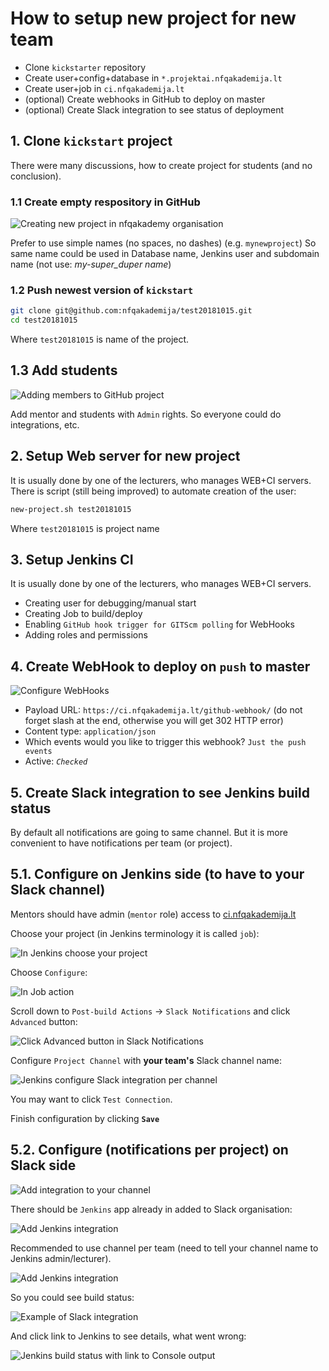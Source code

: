 How to setup new project for new team
=====================================

* Clone `kickstarter` repository
* Create user+config+database in `*.projektai.nfqakademija.lt`
* Create user+job in `ci.nfqakademija.lt`
* (optional) Create webhooks in GitHub to deploy on master
* (optional) Create Slack integration to see status of deployment

## 1. Clone `kickstart` project

There were many discussions, how to create project for students (and no conclusion).

### 1.1 Create empty respository in GitHub


![Creating new project in nfqakademy organisation](res/github-create-new-repo.jpg)

Prefer to use simple names (no spaces, no dashes) (e.g. `mynewproject`)
So same name could be used in Database name, Jenkins user and subdomain name (not use: _my-super_duper name_)

### 1.2 Push newest version of `kickstart`

```bash
git clone git@github.com:nfqakademija/test20181015.git
cd test20181015
```
Where `test20181015` is name of the project.

## 1.3 Add students 

![Adding members to GitHub project](res/github-add-students.jpg)

Add mentor and students with `Admin` rights.
So everyone could do integrations, etc.

## 2. Setup Web server for new project

It is usually done by one of the lecturers, who manages WEB+CI servers.
There is script (still being improved) to automate creation of the user:
```bash
new-project.sh test20181015
```
Where `test20181015` is project name

## 3. Setup Jenkins CI

It is usually done by one of the lecturers, who manages WEB+CI servers.

* Creating user for debugging/manual start
* Creating Job to build/deploy
* Enabling `GitHub hook trigger for GITScm polling` for WebHooks
* Adding roles and permissions

## 4. Create WebHook to deploy on `push` to master

![Configure WebHooks](res/github-configure-web-hooks.jpg)

* Payload URL: `https://ci.nfqakademija.lt/github-webhook/`
  (do not forget slash at the end, otherwise you will get 302 HTTP error)
* Content type: `application/json`
* Which events would you like to trigger this webhook? `Just the push events`
* Active: _`Checked`_

## 5. Create Slack integration to see Jenkins build status

By default all notifications are going to same channel.
But it is more convenient to have notifications per team (or project).
 
## 5.1. Configure on Jenkins side (to have to your Slack channel)

Mentors should have admin (`mentor` role) access to [ci.nfqakademija.lt](https://ci.nfqakademija.lt)

Choose your project (in Jenkins terminology it is called `job`):

![In Jenkins choose your project](res/jenkins-choose-your-project.jpg)

Choose `Configure`:

![In Job action](res/jenkins-job-actions-configure.jpg)

Scroll down to `Post-build Actions` -> `Slack Notifications` and click `Advanced` button:

![Click Advanced button in Slack Notifications](res/jenkins-post-build-slack-advanced-button.jpg)

Configure `Project Channel` with **your team's** Slack channel name: 

![Jenkins configure Slack integration per channel](res/jenkins-Slack-integration-per-job.jpeg)

You may want to click `Test Connection`.

Finish configuration by clicking **`Save`**

## 5.2. Configure (notifications per project) on Slack side
 
![Add integration to your channel](res/slack-add-integration.jpg)

There should be `Jenkins` app already in added to Slack organisation:

![Add Jenkins integration](res/slack-add-jenkins-integration-1.jpg)

Recommended to use channel per team (need to tell your channel name to Jenkins admin/lecturer).

![Add Jenkins integration](res/slack-add-jenkins-integration-to-your-channel.jpg)

So you could see build status:

![Example of Slack integration](res/github-example-of-jenkins-integration.jpg)

And click link to Jenkins to see details, what went wrong:

![Jenkins build status with link to Console output](res/jenkins-when-something-failed.jpg)
